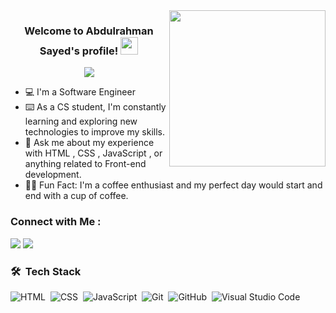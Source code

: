 
<img width="250" align="right" src="https://c.tenor.com/_DOBjnGspYAAAAAM/code-coding.gif">

<h3 align="center">
  Welcome to Abdulrahman Sayed's profile!
  <img src="https://media.giphy.com/media/hvRJCLFzcasrR4ia7z/giphy.gif" width="28">
</h3>

<!-- Typing SVG by DenverCoder1 - https://github.com/DenverCoder1/readme-typing-svg -->
<p align="center">
  <a href="https://github.com/DenverCoder1/readme-typing-svg"><img src="https://readme-typing-svg.herokuapp.com/?lines=Front-End%20web%20developer;Always%20learning%20new%20things&font=Fira%20Code&center=true&width=440&height=45&color=f75c7e&vCenter=true&size=22"></a>
</p> 

- 💻 I'm a Software Engineer 
- ⌨️ As a CS student, I'm constantly learning and exploring new technologies to improve my skills.
- 💬 Ask me about my experience with HTML , CSS , JavaScript , or anything related to Front-end development.
- 👨‍💻 Fun Fact: I'm a coffee enthusiast and my perfect day would start and end with a cup of coffee.


### Connect with Me :

<a href="https://www.linkedin.com/in/abdulrahman-sayed-26a6371b9" target="_blank"><img src="https://img.shields.io/badge/-Abdulrahman%20Sayed-0077B5?style=for-the-badge&logo=Linkedin&logoColor=white"/></a>
<a href="https://t.me/Abdellrahman_Sayed" target="_blank"><img src="https://img.shields.io/badge/-Abdulrahman%20Sayed-0077B5?style=for-the-badge&logo=Telegram&logoColor=white"/></a>
### 🛠 &nbsp;Tech Stack
![HTML](https://img.shields.io/badge/-HTML-05122A?style=flat&logo=HTML5)&nbsp;
![CSS](https://img.shields.io/badge/-CSS-05122A?style=flat&logo=CSS3&logoColor=1572B6)&nbsp;
![JavaScript](https://img.shields.io/badge/-JavaScript-05122A?style=flat&logo=javascript)&nbsp;
![Git](https://img.shields.io/badge/-Git-05122A?style=flat&logo=git)&nbsp;
![GitHub](https://img.shields.io/badge/-GitHub-05122A?style=flat&logo=github)&nbsp;
![Visual Studio Code](https://img.shields.io/badge/-Visual%20Studio%20Code-05122A?style=flat&logo=visual-studio-code&logoColor=007ACC)&nbsp;






</a>

